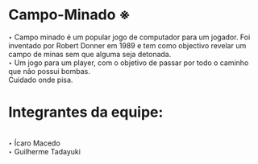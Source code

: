 # Campo-Minado ※
‣ Campo minado é um popular jogo de computador para um jogador. Foi inventado por Robert Donner em 1989 e tem como objectivo revelar um campo de minas sem que alguma seja detonada.
<br>
‣ Um jogo para um player, com o objetivo de passar por todo o caminho que não possui bombas. 
<br>
Cuidado onde pisa.

# Integrantes da equipe:
<br>
‣ Ícaro Macedo 
<br>
‣ Guilherme Tadayuki

